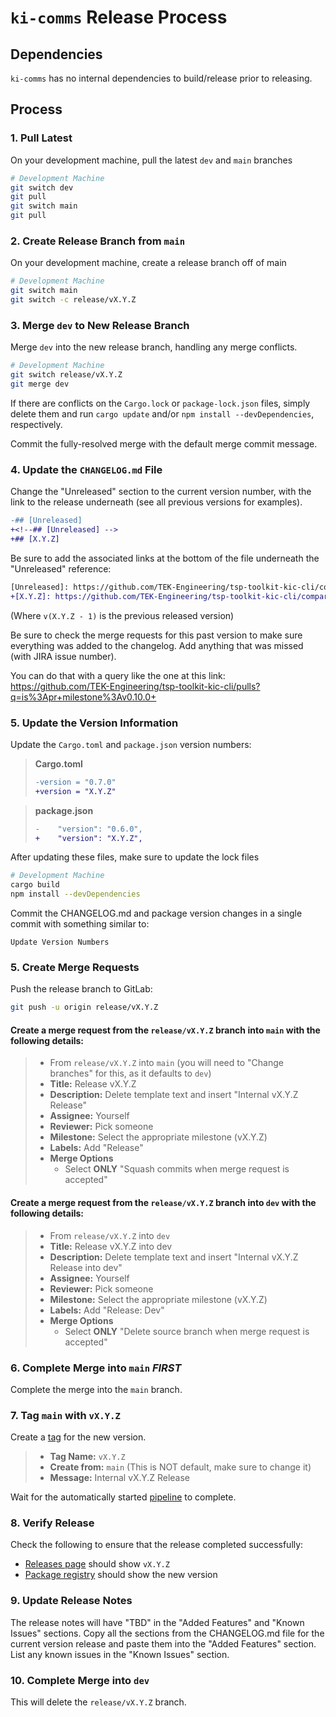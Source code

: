 # `ki-comms` Release Process

## Dependencies
`ki-comms` has no internal dependencies to build/release prior to releasing.

## Process

### 1. Pull Latest

On your development machine, pull the latest `dev` and `main` branches

```bash
# Development Machine
git switch dev
git pull
git switch main
git pull
```

### 2. Create Release Branch from `main`

On your development machine, create a release branch off of main

```bash
# Development Machine
git switch main
git switch -c release/vX.Y.Z
```

### 3. Merge `dev` to New Release Branch

Merge `dev` into the new release branch, handling any merge conflicts.

```bash
# Development Machine
git switch release/vX.Y.Z
git merge dev
```

If there are conflicts on the `Cargo.lock` or `package-lock.json` files, simply delete
them and run `cargo update` and/or `npm install --devDependencies`, respectively.

Commit the fully-resolved merge with the default merge commit message.

### 4. Update the `CHANGELOG.md` File

Change the "Unreleased" section to the current version number, with the link to the
release underneath (see all previous versions for examples).

```diff
-## [Unreleased]
+<!--## [Unreleased] -->
+## [X.Y.Z]
```

Be sure to add the associated links at the bottom of the file underneath the "Unreleased" reference:

```diff
[Unreleased]: https://github.com/TEK-Engineering/tsp-toolkit-kic-cli/compare/vX.Y.Z...HEAD
+[X.Y.Z]: https://github.com/TEK-Engineering/tsp-toolkit-kic-cli/compare/v(X.Y.Z-1)...vX.Y.Z
```
(Where `v(X.Y.Z - 1)` is the previous released version)

Be sure to check the merge requests for this past version to make sure everything was added to the changelog. Add anything that was missed (with JIRA issue number).

You can do that with a query like the one at this link:
https://github.com/TEK-Engineering/tsp-toolkit-kic-cli/pulls?q=is%3Apr+milestone%3Av0.10.0+

### 5. Update the Version Information

Update the `Cargo.toml` and `package.json` version numbers:

> **Cargo.toml**
> ```diff
> -version = "0.7.0"
> +version = "X.Y.Z"
> ```

> **package.json**
> ```diff
> -    "version": "0.6.0",
> +    "version": "X.Y.Z",
> ```

After updating these files, make sure to update the lock files

```bash
# Development Machine
cargo build
npm install --devDependencies
```

Commit the CHANGELOG.md and package version changes in a single commit with something similar to:

```
Update Version Numbers
```

### 5. Create Merge Requests

Push the release branch to GitLab:

```bash
git push -u origin release/vX.Y.Z
```

#### Create a merge request from the `release/vX.Y.Z` branch into `main` with the following details:

> * From `release/vX.Y.Z` into `main` (you will need to "Change branches" for this, as it defaults to `dev`)
> * **Title:** Release vX.Y.Z
> * **Description:** Delete template text and insert "Internal vX.Y.Z Release"
> * **Assignee:** Yourself
> * **Reviewer:** Pick someone
> * **Milestone:** Select the appropriate milestone (vX.Y.Z)
> * **Labels:** Add "Release"
> * **Merge Options**
>     - Select **ONLY** "Squash commits when merge request is accepted"


#### Create a merge request from the `release/vX.Y.Z` branch into `dev` with the following details:

> * From `release/vX.Y.Z` into `dev`
> * **Title:** Release vX.Y.Z into dev
> * **Description:** Delete template text and insert "Internal vX.Y.Z Release into dev"
> * **Assignee:** Yourself
> * **Reviewer:** Pick someone
> * **Milestone:** Select the appropriate milestone (vX.Y.Z)
> * **Labels:** Add "Release: Dev"
> * **Merge Options**
>     - Select **ONLY** "Delete source branch when merge request is accepted"

### 6. Complete Merge into `main` _**FIRST**_

Complete the merge into the `main` branch.


### 7. Tag `main` with `vX.Y.Z`

Create a [tag]() for the new version.
> * **Tag Name:** `vX.Y.Z`
> * **Create from:** `main` (This is NOT default, make sure to change it)
> * **Message:** Internal vX.Y.Z Release

Wait for the automatically started [pipeline]() to complete.

### 8. Verify Release

Check the following to ensure that the release completed successfully:

* [Releases page]() should show `vX.Y.Z`
* [Package registry]() should show the new version

### 9. Update Release Notes

The release notes will have "TBD" in the "Added Features" and "Known Issues" sections. Copy all the sections from the CHANGELOG.md file for the current version release and paste them into the "Added Features" section. List any known issues in the "Known Issues" section.

### 10. Complete Merge into `dev`

This will delete the `release/vX.Y.Z` branch.

